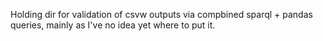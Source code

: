 Holding dir for validation of csvw outputs via compbined sparql + pandas queries, mainly as I've no idea yet where to put it.